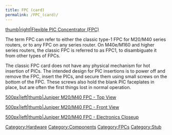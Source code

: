 ```yaml
---
title: FPC (card)
permalink: /FPC_(card)/
---
```


[thumb|right|Flexible PIC Concentrator (FPC)](/Image:FPC_Front.jpg "wikilink")

The term FPC can refer to either the classic type-1 FPC for M20/M40 series routers, or to any FPC on any series router. On M40e/M160 and higher series routers, the classic FPC is referred to as FPC1, to disambiguate it from other types of FPCs.

The classic FPC card does not have any physical mechanism for hot insertion of PICs. The intended design for PIC insertions is to power off and remove the FPC, insert the PICs, and secure them using small screws on the bottom of the FPC. These screws also hold the blank PIC faceplates in place, but are often the first things lost in normal operation.

[500px|left|thumb|Juniper M20/M40 FPC - Top View](/Image:FPC-top.jpg "wikilink")

[500px|left|thumb|Juniper M20/M40 FPC - Front View](/Image:FPC-front.jpg "wikilink")

[500px|left|thumb|Juniper M20/M40 FPC - Electronics Closeup](/Image:FPC-card.jpg "wikilink")

[Category:Hardware](/Category:Hardware "wikilink") [Category:Components](/Category:Components "wikilink") [Category:FPCs](/Category:FPCs "wikilink") [Category:Stub](/Category:Stub "wikilink")